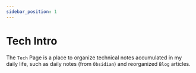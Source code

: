 ```yaml
---
sidebar_position: 1
---
```


# Tech Intro

The `Tech` Page is a place to organize technical notes accumulated in my daily life, such as daily notes (from `Obsidian`) and reorganized `Blog` articles.
